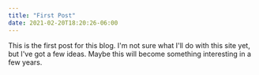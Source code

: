 ```yaml
---
title: "First Post"
date: 2021-02-20T18:20:26-06:00
---
```


This is the first post for this blog. I'm not sure what I'll do with this site yet, but I've got a few ideas. Maybe this will become something interesting in a few years.
